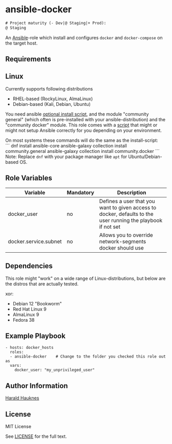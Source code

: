 ansible-docker
==============
```diff
# Project maturity (- Dev|@ Staging|+ Prod):
@ Staging
```

An [Ansible](https://www.ansible.com/)-role which install and configures `docker` and `docker-compose` on the target
host.


Requirements
------------

## Linux
Currently supports following distributions
- RHEL-based (RockyLinux, AlmaLinux)
- Debian-based (Kali, Debian, Ubuntu)

You need ansible [optional install script](./install_ansible.sh), and the module "community general" (which often is pre-installed with your ansible-distribution) and the "community docker" module.
This role comes with a [script](./install_ansible.sh) that might or might not setup Ansible correctly for you depending
on your environment.

On most systems these commands will do the same as the install-script:  
´´´
dnf install ansible-core
ansible-galaxy collection install community.general
ansible-galaxy collection install community.docker
´´´  
Note: Replace `dnf` with your package manager like `apt` for Ubuntu/Debian-based OS.

Role Variables
--------------
| Variable    | Mandatory | Description |
| ----------- | --------- | ----------- |
| docker_user | no        | Defines a user that you want to given access to docker, defaults to the user running the playbook if not set |
| docker.service.subnet | no | Allows you to override network-segments docker should use |

Dependencies
------------
This role might "work" on a wide range of Linux-distributions, but below are the distros that are actually tested.

xor:
  - Debian 12 "Bookworm"
  - Red Hat Linux 9
  - AlmaLinux 9
  - Fedora 38

Example Playbook
----------------

    - hosts: docker_hosts
      roles:
      - ansible-docker    # Change to the folder you checked this role out as
      vars:
        docker_user: "my_unprivileged_user"

Author Information
------------------

[Harald Hauknes](https://github.com/harahauk)

License
-------

MIT License

See [LICENSE](./LICENSE) for the full text.
